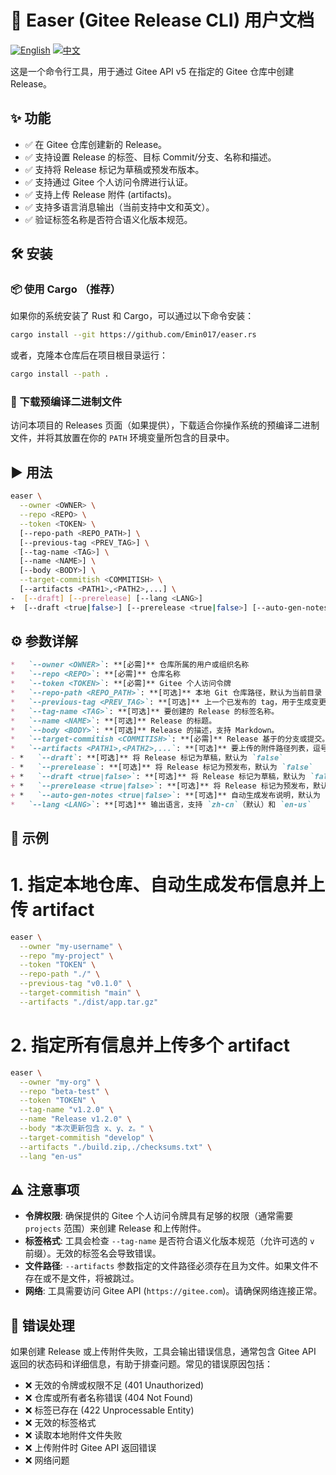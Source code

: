 # 🚀 Easer (Gitee Release CLI) 用户文档

[![English](https://img.shields.io/badge/lang-English-blue.svg)](README.en.md)
[![中文](https://img.shields.io/badge/lang-中文-red.svg)](README.md)

这是一个命令行工具，用于通过 Gitee API v5 在指定的 Gitee 仓库中创建 Release。

## ✨ 功能

*   ✅ 在 Gitee 仓库创建新的 Release。
*   ✅ 支持设置 Release 的标签、目标 Commit/分支、名称和描述。
*   ✅ 支持将 Release 标记为草稿或预发布版本。
*   ✅ 支持通过 Gitee 个人访问令牌进行认证。
*   ✅ 支持上传 Release 附件 (artifacts)。
*   ✅ 支持多语言消息输出（当前支持中文和英文）。
*   ✅ 验证标签名称是否符合语义化版本规范。

## 🛠️ 安装

### 📦 使用 Cargo （推荐）

如果你的系统安装了 Rust 和 Cargo，可以通过以下命令安装：

```bash
cargo install --git https://github.com/Emin017/easer.rs
```

或者，克隆本仓库后在项目根目录运行：

```bash
cargo install --path .
```

### 💾 下载预编译二进制文件

访问本项目的 Releases 页面（如果提供），下载适合你操作系统的预编译二进制文件，并将其放置在你的 `PATH` 环境变量所包含的目录中。

## ▶️ 用法

```bash
easer \
  --owner <OWNER> \
  --repo <REPO> \
  --token <TOKEN> \
  [--repo-path <REPO_PATH>] \
  [--previous-tag <PREV_TAG>] \
  [--tag-name <TAG>] \
  [--name <NAME>] \
  [--body <BODY>] \
  --target-commitish <COMMITISH> \
  [--artifacts <PATH1>,<PATH2>,...] \
-  [--draft] [--prerelease] [--lang <LANG>]
+  [--draft <true|false>] [--prerelease <true|false>] [--auto-gen-notes <true|false>] [--lang <LANG>]
```

## ⚙️ 参数详解

```markdown
*   `--owner <OWNER>`: **[必需]** 仓库所属的用户或组织名称
*   `--repo <REPO>`: **[必需]** 仓库名称
*   `--token <TOKEN>`: **[必需]** Gitee 个人访问令牌
*   `--repo-path <REPO_PATH>`: **[可选]** 本地 Git 仓库路径，默认为当前目录（`.`）。
*   `--previous-tag <PREV_TAG>`: **[可选]** 上一个已发布的 tag，用于生成变更日志。
*   `--tag-name <TAG>`: **[可选]** 要创建的 Release 的标签名称。
*   `--name <NAME>`: **[可选]** Release 的标题。
*   `--body <BODY>`: **[可选]** Release 的描述，支持 Markdown。
*   `--target-commitish <COMMITISH>`: **[必需]** Release 基于的分支或提交。
*   `--artifacts <PATH1>,<PATH2>,...`: **[可选]** 要上传的附件路径列表，逗号分隔。
- *   `--draft`: **[可选]** 将 Release 标记为草稿，默认为 `false`
- *   `--prerelease`: **[可选]** 将 Release 标记为预发布，默认为 `false`
+ *   `--draft <true|false>`: **[可选]** 将 Release 标记为草稿，默认为 `false`
+ *   `--prerelease <true|false>`: **[可选]** 将 Release 标记为预发布，默认为 `false`
+ *   `--auto-gen-notes <true|false>`: **[可选]** 自动生成发布说明，默认为 `false`
*   `--lang <LANG>`: **[可选]** 输出语言，支持 `zh-cn`（默认）和 `en-us`
```

## 📝 示例

# 1. 指定本地仓库、自动生成发布信息并上传 artifact
```bash
easer \
  --owner "my-username" \
  --repo "my-project" \
  --token "TOKEN" \
  --repo-path "./" \
  --previous-tag "v0.1.0" \
  --target-commitish "main" \
  --artifacts "./dist/app.tar.gz"
```

# 2. 指定所有信息并上传多个 artifact
```bash
easer \
  --owner "my-org" \
  --repo "beta-test" \
  --token "TOKEN" \
  --tag-name "v1.2.0" \
  --name "Release v1.2.0" \
  --body "本次更新包含 x、y、z。" \
  --target-commitish "develop" \
  --artifacts "./build.zip,./checksums.txt" \
  --lang "en-us"
```

## ⚠️ 注意事项

*   **令牌权限**: 确保提供的 Gitee 个人访问令牌具有足够的权限（通常需要 `projects` 范围）来创建 Release 和上传附件。
*   **标签格式**: 工具会检查 `--tag-name` 是否符合语义化版本规范（允许可选的 `v` 前缀）。无效的标签名会导致错误。
*   **文件路径**: `--artifacts` 参数指定的文件路径必须存在且为文件。如果文件不存在或不是文件，将被跳过。
*   **网络**: 工具需要访问 Gitee API (`https://gitee.com`)。请确保网络连接正常。

## 🐛 错误处理

如果创建 Release 或上传附件失败，工具会输出错误信息，通常包含 Gitee API 返回的状态码和详细信息，有助于排查问题。常见的错误原因包括：
*   ❌ 无效的令牌或权限不足 (401 Unauthorized)
*   ❌ 仓库或所有者名称错误 (404 Not Found)
*   ❌ 标签已存在 (422 Unprocessable Entity)
*   ❌ 无效的标签格式
*   ❌ 读取本地附件文件失败
*   ❌ 上传附件时 Gitee API 返回错误
*   ❌ 网络问题
